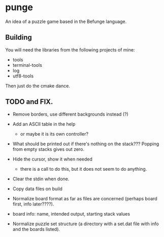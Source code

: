 # punge

An idea of a puzzle game based in the Befunge language.

## Building

You will need the libraries from the following projects of mine:

- tools
- terminal-tools
- log
- utf8-tools

Then just do the cmake dance.

## TODO and FIX.

- Remove borders, use different backgrounds instead (?)
- Add an ASCII table in the help
	- or maybe it is its own controller?
- What should be printed out if there's nothing on the stack???
	Popping from empty stacks gives out zero.
- Hide the cursor, show it when needed
	- there is a call to do this, but it does not seem to do anything.
- Clear the stdin when done.
- Copy data files on build

- Normalize board format as far as files are concerned (perhaps board first, info later????).
- board info: name, intended output, starting stack values
- Normalize puzzle set structure (a directory with a set.dat file with info and the boards listed).

